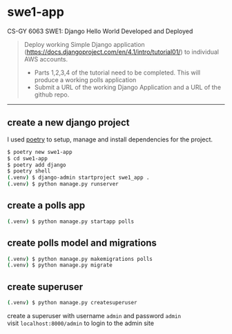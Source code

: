 # swe1-app
CS-GY 6063 SWE1: Django Hello World Developed and Deployed

> Deploy working Simple Django application (https://docs.djangoproject.com/en/4.1/intro/tutorial01/) to individual AWS accounts.
> - Parts 1,2,3,4 of the tutorial need to be completed. This will produce a working polls application
> - Submit a URL of the working Django Application and a URL of the github repo.

---

## create a new django project

I used [poetry](https://python-poetry.org/) to setup, manage and install dependencies for the project.

```bash
$ poetry new swe1-app
$ cd swe1-app
$ poetry add django
$ poetry shell
(.venv) $ django-admin startproject swe1_app .
(.venv) $ python manage.py runserver
```

## create a polls app

```bash
(.venv) $ python manage.py startapp polls
```

## create polls model and migrations

```bash
(.venv) $ python manage.py makemigrations polls
(.venv) $ python manage.py migrate
```

## create superuser

```bash
(.venv) $ python manage.py createsuperuser
```
create a superuser with username `admin` and password `admin` \
visit `localhost:8000/admin` to login to the admin site
